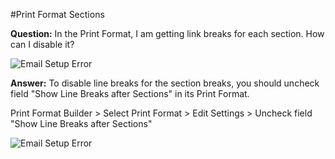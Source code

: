 #Print Format Sections

**Question:** In the Print Format, I am getting link breaks for each section. How can I disable it?

<img alt="Email Setup Error" class="screenshot" src="/docs/assets/img/articles/sections-1.png">

**Answer:** To disable line breaks for the section breaks, you should uncheck field "Show Line Breaks after Sections" in its Print Format.

Print Format Builder > Select Print Format > Edit Settings > Uncheck field "Show Line Breaks after Sections"

<img alt="Email Setup Error" class="screenshot" src="/docs/assets/img/articles/sections-2.gif">